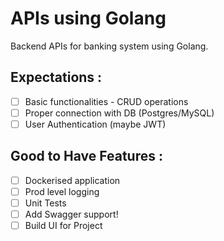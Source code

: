 # APIs using Golang
Backend APIs for banking system using Golang.

## Expectations :

- [ ] Basic functionalities - CRUD operations
- [ ] Proper connection with DB (Postgres/MySQL)
- [ ] User Authentication (maybe JWT)

## Good to Have Features :

- [ ] Dockerised application
- [ ] Prod level logging
- [ ] Unit Tests
- [ ] Add Swagger support!
- [ ] Build UI for Project
